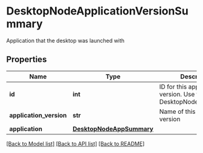 # DesktopNodeApplicationVersionSummary

Application that the desktop was launched with
## Properties
Name | Type | Description | Notes
------------ | ------------- | ------------- | -------------
**id** | **int** | ID for this application version. Use this in a DesktopNodeLaunchSpec. | [optional] [readonly] 
**application_version** | **str** | Name of this application version | 
**application** | [**DesktopNodeAppSummary**](DesktopNodeAppSummary.md) |  | 

[[Back to Model list]](../README.md#documentation-for-models) [[Back to API list]](../README.md#documentation-for-api-endpoints) [[Back to README]](../README.md)


